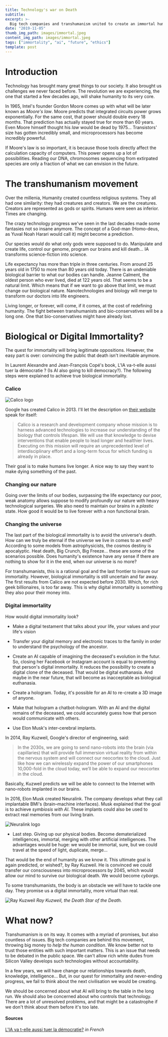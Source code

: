 ```yaml
---
title: Technology's war on Death
subtitle:
excerpt: >-
  Big tech companies and transhumanism united to create an immortal human race...
date: "2019-11-05"
thumb_img_path: images/immortal.jpeg
content_img_path: images/immortal.jpeg
tags: ["immortality", "ai", "future", "ethics"]
template: post
---
```


# Introduction

Technology has brought many great things to our society. It also brought us challenges we never faced before. The revolution we are experiencing, the one that started a few decades ago, will shake humanity to its very core.

In 1965, Intel's founder Gordon Moore comes up with what will be later known as _Moore's law_. Moore predicts that integrated circuits power grows exponentially. For the same cost, that power should double every 18 months. That prediction has actually stayed true for more than 60 years. Even Moore himself thought his _law_ would be dead by 1975... Transistors' size has gotten incredibly small, and microprocessors has become incredibly powerful.

If Moore's law is so important, it is because those tools directly affect the calculation capacity of computers. This power opens up a lot of possibilities. Reading our DNA, chromosomes sequencing from extirpated species are only a fraction of what we can envision in the future.

# The transhumanism movement

Over the millenia, Humanity created countless religious systems. They all had one similarity: they had creatures and creators. We are the creatures. Creators are represented as gods or spirits. Humans were seen as inferior. Times are changing.

The crazy technology progress we've seen in the last decades made some fantasies not so insane anymore. The concept of a God-man (Homo-deus, as Yuval Noah Harari would call it) might become a prediction.

Our species _would_ do what only gods were supposed to do. Manipulate and create life, control our genome, program our brains and kill death... IA transforms science-fiction into science.

Life expectancy has more than triple in three centuries. From around 25 years old in 1750 to more than 80 years old today. There is an undeniable biological barrier to what our bodies can handle. Jeanne Calment, the oldest person who ever lived, died at 122 years old. That seems to be a natural limit. Which means that if we want to go above that limit, we must change our biological nature. Nanotechnologies and biology will merge to transform our doctors into life engineers.

Living longer, or forever, will come, if it comes, at the cost of redefining humanity. The fight between transhumanists and bio-conservatives will be a long one. One that bio-conservatives might have already lost.

# Biological or Digital Immortality?

The quest for immortality will bring legitimate oppositions. However, the easy part is over: convincing the public that death isn't inevitable anymore.

In Laurent Alexandre and Jean-François Copé's book, L'IA va-t-elle aussi tuer la démocratie ? (Is AI also going to kill democracy?). The following steps were explained to achieve true biological immortality.

### Calico

![Calico logo](./images/calico.png)

Google has created Calico in 2013. I'll let the description on <a href="https://www.calicolabs.com/">their website</a> speak for itself:

> Calico is a research and development company whose mission is to harness advanced technologies to increase our understanding of the biology that controls lifespan. We will use that knowledge to devise interventions that enable people to lead longer and healthier lives. Executing on this mission will require an unprecedented level of interdisciplinary effort and a long-term focus for which funding is already in place.

Their goal is to make humans live longer. A nice way to say they want to make dying something of the past.

### Changing our nature

Going over the limits of our bodies, surpassing the life expectancy our poor, weak anatomy allows suppose to modify profoundly our nature with heavy technological surgeries. We also need to maintain our brains in a _plastic_ state. How good it would be to live forever with a non functional brain.

### Changing the universe

The last part of the biological immortality is to avoid the universe's death. How can we truly be eternal if the universe we live in comes to an end? According to some models from astrophysicists, the cosmos destiny is apocalyptic. Heat death, Big Crunch, Big Freeze... these are some of the scenarios possible. Does humanity's existence have any sense if there are nothing to show for it in the end, when our universe is no more?

For transhumanists, this is a rational goal and the last frontier to insure our immortality. However, biological immortality is still uncertain and far away. The first results from Calico are not expected before 2030. Which, for rich geek billionaires, is too far away. This is why digital immortality is something they also pour their money into.

### Digital immortality

How would digital immortality look?

- Make a digital testament that talks about your life, your values and your life's vision

- Transfer your digital memory and electronic traces to the family in order to understand the psychology of the ancestor.

- Create an AI capable of imagining the deceased's evolution in the futur. So, closing her Facebook or Instagram account is equal to preventing that person's digital immortality. It reduces the possibility to create a digital clone of the deceased. That would be digital euthanasia. And maybe in the near future, that will become as inacceptable as biological euthanasia.

- Create a hologram. Today, it's possible for an AI to re-create a 3D image of anyone.

- Make that hologram a chatbot-hologram. With an AI and the digital remains of the deceased, we could accurately guess how that person would communicate with others.

- Use Elon Musk's inter-cerebral implants.

In 2014, Ray Kuzweil, Google's director of engineering, said:

> In the 2030s, we are going to send nano-robots into the brain (via capillaries) that will provide full immersion virtual reality from within the nervous system and will connect our neocortex to the cloud. Just like how we can wirelessly expand the power of our smartphones 10,000-fold in the cloud today, we’ll be able to expand our neocortex in the cloud.

Basically, Kuzweil predicts we will be able to connect to the Internet with nano-robots implanted in our brains.

In 2016, Elon Musk created Neuralink. The company develops what they call implantable BMI's (brain–machine interfaces). Musk explained that the goal is to achieve _symbiosis with AI_. These implants could also be used to extract real memories from our living brain.

![Neuralink logo](./images/neuralink.png)

- Last step. Giving up our physical bodies. Become dematerialized intelligences, immortal, merging with other artificial intelligences. The advantages would be huge: we would be immortal, sure, but we could travel at the speed of light, duplicate, merge...

That would be the end of humanity as we know it. This ultimate goal is again predicted, or wished?, by Ray Kuzweil. He is convinced we could transfer our consciousness into microprocessors by 2045, which would allow our mind to survive our biological death. We would become _cyborgs_.

To some transhumanists, the body is an obstacle we will have to tackle one day. They promise us a digital immortality, more virtual than real.

![Ray Kuzweil](./images/kuzweil.jpeg)
_Ray Kuzweil, the Death Star of the Death._

# What now?

Transhumanism is on its way. It comes with a myriad of promises, but also countless of issues. Big tech companies are behind this movement, throwing big money to _help the human condition_. We know better not to trust those entities with such important matters. This is an issue that needs to be debated in the public space. We can't allow rich white dudes from Silicon Valley develops such technologies without accountability.

In a few years, we will have change our relationships towards death, knowledge, intelligence... But, in our quest for immortality and never-ending progress, we fail to think about the next civilisation we would be creating.

We should be concerned about what AI will bring to the table in the long run. We should also be concerned about who controls that technology. There are a lot of unresolved problems, and that might be a catastrophe if we don't think about them before it's too late.

#### Sources

[L'IA va t-elle aussi tuer la démocratie?](https://www.amazon.fr/LIA-va-t-elle-aussi-tuer-d%C3%A9mocratie/dp/2709664046/ref=sr_1_1?__mk_fr_FR=%C3%85M%C3%85%C5%BD%C3%95%C3%91&keywords=l%27ia+va+t-elle&qid=1572981559&sr=8-1) _in French_
